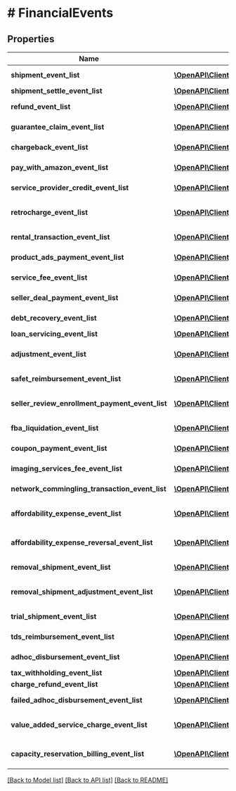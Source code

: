 # # FinancialEvents

## Properties

Name | Type | Description | Notes
------------ | ------------- | ------------- | -------------
**shipment_event_list** | [**\OpenAPI\Client\Model\financesV0\ShipmentEvent[]**](ShipmentEvent.md) | A list of shipment event information. | [optional]
**shipment_settle_event_list** | [**\OpenAPI\Client\Model\financesV0\ShipmentEvent[]**](ShipmentEvent.md) | A list of &#x60;ShipmentEvent&#x60; items. | [optional]
**refund_event_list** | [**\OpenAPI\Client\Model\financesV0\ShipmentEvent[]**](ShipmentEvent.md) | A list of shipment event information. | [optional]
**guarantee_claim_event_list** | [**\OpenAPI\Client\Model\financesV0\ShipmentEvent[]**](ShipmentEvent.md) | A list of shipment event information. | [optional]
**chargeback_event_list** | [**\OpenAPI\Client\Model\financesV0\ShipmentEvent[]**](ShipmentEvent.md) | A list of shipment event information. | [optional]
**pay_with_amazon_event_list** | [**\OpenAPI\Client\Model\financesV0\PayWithAmazonEvent[]**](PayWithAmazonEvent.md) | A list of events related to the seller&#39;s Pay with Amazon account. | [optional]
**service_provider_credit_event_list** | [**\OpenAPI\Client\Model\financesV0\SolutionProviderCreditEvent[]**](SolutionProviderCreditEvent.md) | A list of information about solution provider credits. | [optional]
**retrocharge_event_list** | [**\OpenAPI\Client\Model\financesV0\RetrochargeEvent[]**](RetrochargeEvent.md) | A list of information about Retrocharge or RetrochargeReversal events. | [optional]
**rental_transaction_event_list** | [**\OpenAPI\Client\Model\financesV0\RentalTransactionEvent[]**](RentalTransactionEvent.md) | A list of rental transaction event information. | [optional]
**product_ads_payment_event_list** | [**\OpenAPI\Client\Model\financesV0\ProductAdsPaymentEvent[]**](ProductAdsPaymentEvent.md) | A list of sponsored products payment events. | [optional]
**service_fee_event_list** | [**\OpenAPI\Client\Model\financesV0\ServiceFeeEvent[]**](ServiceFeeEvent.md) | A list of information about service fee events. | [optional]
**seller_deal_payment_event_list** | [**\OpenAPI\Client\Model\financesV0\SellerDealPaymentEvent[]**](SellerDealPaymentEvent.md) | A list of payment events for deal-related fees. | [optional]
**debt_recovery_event_list** | [**\OpenAPI\Client\Model\financesV0\DebtRecoveryEvent[]**](DebtRecoveryEvent.md) | A list of debt recovery event information. | [optional]
**loan_servicing_event_list** | [**\OpenAPI\Client\Model\financesV0\LoanServicingEvent[]**](LoanServicingEvent.md) | A list of loan servicing events. | [optional]
**adjustment_event_list** | [**\OpenAPI\Client\Model\financesV0\AdjustmentEvent[]**](AdjustmentEvent.md) | A list of adjustment event information for the seller&#39;s account. | [optional]
**safet_reimbursement_event_list** | [**\OpenAPI\Client\Model\financesV0\SAFETReimbursementEvent[]**](SAFETReimbursementEvent.md) | A list of SAFETReimbursementEvents. | [optional]
**seller_review_enrollment_payment_event_list** | [**\OpenAPI\Client\Model\financesV0\SellerReviewEnrollmentPaymentEvent[]**](SellerReviewEnrollmentPaymentEvent.md) | A list of information about fee events for the Early Reviewer Program. | [optional]
**fba_liquidation_event_list** | [**\OpenAPI\Client\Model\financesV0\FBALiquidationEvent[]**](FBALiquidationEvent.md) | A list of FBA inventory liquidation payment events. | [optional]
**coupon_payment_event_list** | [**\OpenAPI\Client\Model\financesV0\CouponPaymentEvent[]**](CouponPaymentEvent.md) | A list of coupon payment event information. | [optional]
**imaging_services_fee_event_list** | [**\OpenAPI\Client\Model\financesV0\ImagingServicesFeeEvent[]**](ImagingServicesFeeEvent.md) | A list of fee events related to Amazon Imaging services. | [optional]
**network_commingling_transaction_event_list** | [**\OpenAPI\Client\Model\financesV0\NetworkComminglingTransactionEvent[]**](NetworkComminglingTransactionEvent.md) | A list of network commingling transaction events. | [optional]
**affordability_expense_event_list** | [**\OpenAPI\Client\Model\financesV0\AffordabilityExpenseEvent[]**](AffordabilityExpenseEvent.md) | A list of expense information related to an affordability promotion. | [optional]
**affordability_expense_reversal_event_list** | [**\OpenAPI\Client\Model\financesV0\AffordabilityExpenseEvent[]**](AffordabilityExpenseEvent.md) | A list of expense information related to an affordability promotion. | [optional]
**removal_shipment_event_list** | [**\OpenAPI\Client\Model\financesV0\RemovalShipmentEvent[]**](RemovalShipmentEvent.md) | A list of removal shipment event information. | [optional]
**removal_shipment_adjustment_event_list** | [**\OpenAPI\Client\Model\financesV0\RemovalShipmentAdjustmentEvent[]**](RemovalShipmentAdjustmentEvent.md) | A comma-delimited list of Removal shipmentAdjustment details for FBA inventory. | [optional]
**trial_shipment_event_list** | [**\OpenAPI\Client\Model\financesV0\TrialShipmentEvent[]**](TrialShipmentEvent.md) | A list of information about trial shipment financial events. | [optional]
**tds_reimbursement_event_list** | [**\OpenAPI\Client\Model\financesV0\TDSReimbursementEvent[]**](TDSReimbursementEvent.md) | A list of &#x60;TDSReimbursementEvent&#x60; items. | [optional]
**adhoc_disbursement_event_list** | [**\OpenAPI\Client\Model\financesV0\AdhocDisbursementEvent[]**](AdhocDisbursementEvent.md) | A list of &#x60;AdhocDisbursement&#x60; events. | [optional]
**tax_withholding_event_list** | [**\OpenAPI\Client\Model\financesV0\TaxWithholdingEvent[]**](TaxWithholdingEvent.md) | A list of &#x60;TaxWithholding&#x60; events. | [optional]
**charge_refund_event_list** | [**\OpenAPI\Client\Model\financesV0\ChargeRefundEvent[]**](ChargeRefundEvent.md) | A list of charge refund events. | [optional]
**failed_adhoc_disbursement_event_list** | [**\OpenAPI\Client\Model\financesV0\FailedAdhocDisbursementEvent[]**](FailedAdhocDisbursementEvent.md) | A list of &#x60;FailedAdhocDisbursementEvent&#x60;s. | [optional]
**value_added_service_charge_event_list** | [**\OpenAPI\Client\Model\financesV0\ValueAddedServiceChargeEvent[]**](ValueAddedServiceChargeEvent.md) | A list of &#x60;ValueAddedServiceCharge&#x60; events. | [optional]
**capacity_reservation_billing_event_list** | [**\OpenAPI\Client\Model\financesV0\CapacityReservationBillingEvent[]**](CapacityReservationBillingEvent.md) | A list of &#x60;CapacityReservationBillingEvent&#x60; events. | [optional]

[[Back to Model list]](../../README.md#models) [[Back to API list]](../../README.md#endpoints) [[Back to README]](../../README.md)

